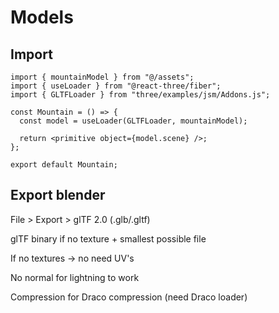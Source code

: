 # Models

## Import

```tsx
import { mountainModel } from "@/assets";
import { useLoader } from "@react-three/fiber";
import { GLTFLoader } from "three/examples/jsm/Addons.js";

const Mountain = () => {
  const model = useLoader(GLTFLoader, mountainModel);

  return <primitive object={model.scene} />;
};

export default Mountain;
```

## Export blender

File > Export > glTF 2.0 (.glb/.gltf)

glTF binary if no texture + smallest possible file

If no textures -> no need UV's

No normal for lightning to work

Compression for Draco compression (need Draco loader)
